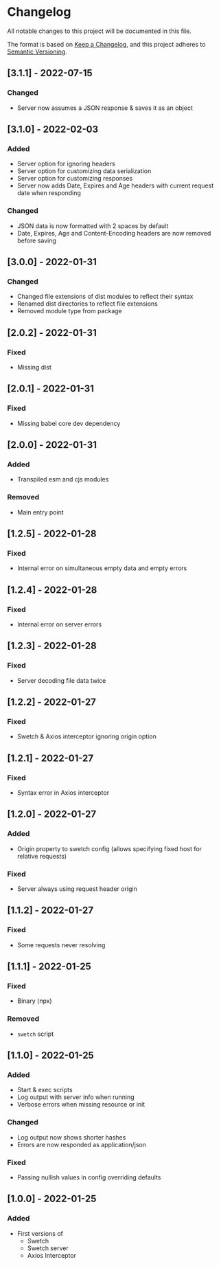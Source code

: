 # Changelog

All notable changes to this project will be documented in this file.

The format is based on [Keep a Changelog](https://keepachangelog.com/en/1.0.0/),
and this project adheres to [Semantic Versioning](https://semver.org/spec/v2.0.0.html).

## [3.1.1] - 2022-07-15

### Changed

- Server now assumes a JSON response & saves it as an object

## [3.1.0] - 2022-02-03

### Added

- Server option for ignoring headers
- Server option for customizing data serialization
- Server option for customizing responses
- Server now adds Date, Expires and Age headers with current request date when responding

### Changed

- JSON data is now formatted with 2 spaces by default
- Date, Expires, Age and Content-Encoding headers are now removed before saving

## [3.0.0] - 2022-01-31

### Changed

- Changed file extensions of dist modules to reflect their syntax
- Renamed dist directories to reflect file extensions
- Removed module type from package

## [2.0.2] - 2022-01-31

### Fixed

- Missing dist

## [2.0.1] - 2022-01-31

### Fixed

- Missing babel core dev dependency

## [2.0.0] - 2022-01-31

### Added

- Transpiled esm and cjs modules

### Removed

- Main entry point

## [1.2.5] - 2022-01-28

### Fixed

- Internal error on simultaneous empty data and empty errors

## [1.2.4] - 2022-01-28

### Fixed

- Internal error on server errors

## [1.2.3] - 2022-01-28

### Fixed

- Server decoding file data twice

## [1.2.2] - 2022-01-27

### Fixed

- Swetch & Axios interceptor ignoring origin option

## [1.2.1] - 2022-01-27

### Fixed

- Syntax error in Axios interceptor

## [1.2.0] - 2022-01-27

### Added

- Origin property to swetch config (allows specifying fixed host for relative requests)

### Fixed

- Server always using request header origin

## [1.1.2] - 2022-01-27

### Fixed

- Some requests never resolving

## [1.1.1] - 2022-01-25

### Fixed

- Binary (npx)

### Removed

- `swetch` script

## [1.1.0] - 2022-01-25

### Added

- Start & exec scripts
- Log output with server info when running
- Verbose errors when missing resource or init

### Changed

- Log output now shows shorter hashes
- Errors are now responded as application/json

### Fixed

- Passing nullish values in config overriding defaults

## [1.0.0] - 2022-01-25

### Added

- First versions of
  - Swetch
  - Swetch server
  - Axios Interceptor
